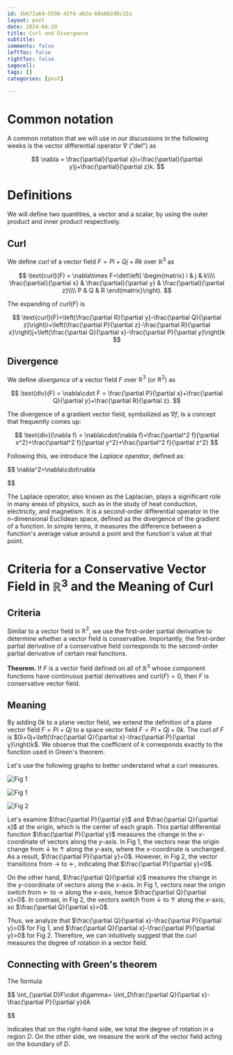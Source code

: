 ```yaml
---
id: 1b672a69-5598-42fd-a82a-60a602d8c32a
layout: post
date: 2024-04-29
title: Curl and Divergence
subtitle: 
comments: false
leftToc: false
rightToc: false
sagecell: 
tags: []
categories: [post]

---
```


# Common notation


A common notation that we will use in our discussions in the following weeks is the vector differential operator $\nabla$ ("del") as


$$
\nabla = \frac{\partial}{\partial x}i+\frac{\partial}{\partial y}j+\frac{\partial}{\partial z}k.
$$


# Definitions


We will define two quantities, a vector and a scalar, by using the outer product and inner product respectively.


## Curl


We define _curl_ of a vector field $F=Pi+Qj+Rk$ over $\mathbb{R}^3$ as


$$
\text{curl}(F) = \nabla\times F=\det\left(
\begin{matrix}
i & j & k\\\\
\frac{\partial}{\partial x} & \frac{\partial}{\partial y} & \frac{\partial}{\partial z}\\\\
P & Q & R
\end{matrix}\right).
$$


The expanding of $\text{curl}(F)$ is


$$
\text{curl}(F)=\left(\frac{\partial R}{\partial y}-\frac{\partial Q}{\partial z}\right)i+\left(\frac{\partial P}{\partial z}-\frac{\partial R}{\partial x}\right)j+\left(\frac{\partial Q}{\partial x}-\frac{\partial P}{\partial y}\right)k
$$


## Divergence


We define _divergence_ of a vector field $F$ over $\mathbb{R}^3$ (or $\mathbb{R}^2$) as


$$
\text{div}(F) = \nabla\cdot F = \frac{\partial P}{\partial x}+\frac{\partial Q}{\partial y}+\frac{\partial R}{\partial z}.
$$


The divergence of a gradient vector field, symbolized as $\nabla f$, is a concept that frequently comes up:


$$
\text{div}(\nabla f) = \nabla\cdot(\nabla f)=\frac{\partial^2 f}{\partial x^2}+\frac{\partial^2 f}{\partial y^2}+\frac{\partial^2 f}{\partial z^2}
$$


Following this, we introduce the _Laplace operator_, defined as:


$$
\nabla^2=\nabla\cdot\nabla

$$


The Laplace operator, also known as the Laplacian, plays a significant role in many areas of physics, such as in the study of heat conduction, electricity, and magnetism. It is a second-order differential operator in the n-dimensional Euclidean space, defined as the divergence of the gradient of a function. In simple terms, it measures the difference between a function's average value around a point and the function's value at that point.


# Criteria for a Conservative Vector Field in $\mathbb{R}^3$ and the Meaning of Curl


## Criteria


Similar to a vector field in $\mathbb{R}^2$, we use the first-order partial derivative to determine whether a vector field is conservative. Importantly, the first-order partial derivative of a conservative field corresponds to the second-order partial derivative of certain real functions.


**Theorem.** If $F$ is a vector field defined on all of $\mathbb{R}^3$ whose component functions have continuous partial derivatives and $\text{curl}(F)=0$, then $F$ is conservative vector field. 


## Meaning


By adding $0k$ to a plane vector field, we extend the definition of a plane vector field $F=Pi+Qj$ to a space vector field $F=Pi+Qj+0k$. The curl of $F$ is $0i+0j+\left(\frac{\partial Q}{\partial x}-\frac{\partial P}{\partial y}\right)k$. We observe that the coefficient of $k$ corresponds exactly to the function used in Green's theorem.


Let's use the following graphs to better understand what a curl measures.


![Fig 1](https://junwenwaynepeng.github.io/assets/img/posts/2024-04-29-01.svg)


![Fig 1](https://junwenwaynepeng.github.io/assets/img/posts/2024-04-29-01.svg)


![Fig 2](https://junwenwaynepeng.github.io/assets/img/posts/2024-04-29-02.svg)


Let's examine $\frac{\partial P}{\partial y}$ and $\frac{\partial Q}{\partial x}$ at the origin, which is the center of each graph. This partial differential function $\frac{\partial P}{\partial y}$ measures the change in the $x$-coordinate of vectors along the $y$-axis. In Fig 1, the vectors near the origin change from $\downarrow$ to $\uparrow$ along the $y$-axis, where the $x$-coordinate is unchanged. As a result, $\frac{\partial P}{\partial y}=0$. However, in Fig 2, the vector transitions from $\rightarrow$ to $\leftarrow$, indicating that $\frac{\partial P}{\partial y}<0$.


On the other hand, $\frac{\partial Q}{\partial x}$ measures the change in the $y$-coordinate of vectors along the $x$-axis. In Fig 1, vectors near the origin switch from $\leftarrow$ to $\rightarrow$ along the $x$-axis, hence $\frac{\partial Q}{\partial x}=0$. In contrast, in Fig 2, the vectors switch from $\downarrow$ to $\uparrow$ along the $x$-axis, so $\frac{\partial Q}{\partial x}>0$.


Thus, we analyze that $\frac{\partial Q}{\partial x}-\frac{\partial P}{\partial y}=0$ for Fig 1, and $\frac{\partial Q}{\partial x}-\frac{\partial P}{\partial y}>0$ for Fig 2. Therefore, we can intuitively suggest that the curl measures the degree of rotation in a vector field.


## Connecting with Green's theorem


The formula


$$
\int_{\partial D}F\cdot d\gamma= \iint_D\frac{\partial Q}{\partial x}-\frac{\partial P}{\partial y}dA

$$


indicates that on the right-hand side, we total the degree of rotation in a region $D$. On the other side, we measure the work of the vector field acting on the boundary of $D$.

